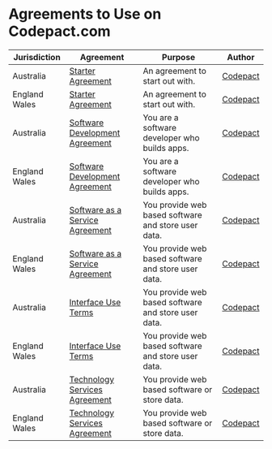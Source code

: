 # Agreements to Use on Codepact.com

| Jurisdiction | Agreement |  Purpose | Author |
| ------------- | ------------- |------------- |------------- |
| Australia | [Starter Agreement](https://github.com/Codepact/starter-agreement/blob/master/starter-agreement.md) | An agreement to start out with.| [Codepact](http://github.com/codepact) |
| England Wales | [Starter Agreement](https://github.com/Codepact/starter-agreement/blob/master/starter-agreement.md) | An agreement to start out with.| [Codepact](http://github.com/codepact) |
| Australia | [Software Development Agreement](https://github.com/Codepact/software-development/blob/master/software-development.md) | You are a software developer who builds apps.| [Codepact](http://github.com/codepact) |
| England Wales | [Software Development Agreement](https://github.com/Codepact/software-development/blob/master/software-development.md) | You are a software developer who builds apps.| [Codepact](http://github.com/codepact) |
| Australia | [Software as a Service Agreement](https://github.com/Codepact/software-as-a-service/blob/master/software-as-a-service.md) | You provide web based software and store user data.| [Codepact](http://github.com/codepact) |
| England Wales | [Software as a Service Agreement](https://github.com/Codepact/software-as-a-service/blob/master/software-as-a-service.md) | You provide web based software and store user data.| [Codepact](http://github.com/codepact) |
| Australia | [Interface Use Terms](https://github.com/Codepact/interface-use-terms/blob/master/interface-use-terms.md) | You provide web based software and store user data.| [Codepact](http://github.com/codepact) |
| England Wales | [Interface Use Terms](https://github.com/Codepact/interface-use-terms/blob/master/interface-use-terms.md) | You provide web based software and store user data.| [Codepact](http://github.com/codepact) |
| Australia | [Technology Services Agreement](https://github.com/Codepact/technology-services/blob/master/technology-services.md) | You provide web based software or store data.| [Codepact](http://github.com/codepact) |
| England Wales | [Technology Services Agreement](https://github.com/Codepact/technology-services/blob/master/technology-services.md) | You provide web based software or store data.| [Codepact](http://github.com/codepact) |
